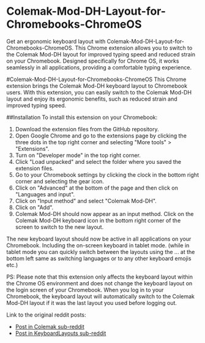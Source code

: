 # Colemak-Mod-DH-Layout-for-Chromebooks-ChromeOS
Get an ergonomic keyboard layout with Colemak-Mod-DH-Layout-for-Chromebooks-ChromeOS. This Chrome extension allows you to switch to the Colemak Mod-DH layout for improved typing speed and reduced strain on your Chromebook. Designed specifically for Chrome OS, it works seamlessly in all applications, providing a comfortable typing experience.

#Colemak-Mod-DH-Layout-for-Chromebooks-ChromeOS
This Chrome extension brings the Colemak Mod-DH keyboard layout to Chromebook users. With this extension, you can easily switch to the Colemak Mod-DH layout and enjoy its ergonomic benefits, such as reduced strain and improved typing speed.

##Installation
To install this extension on your Chromebook:

1. Download the extension files from the GitHub repository.
2. Open Google Chrome and go to the extensions page by clicking the three dots in the top right corner and selecting "More tools" > "Extensions".
3. Turn on "Developer mode" in the top right corner.
4. Click "Load unpacked" and select the folder where you saved the extension files.
5. Go to your Chromebook settings by clicking the clock in the bottom right corner and selecting the gear icon.
6. Click on "Advanced" at the bottom of the page and then click on "Languages and input".
7. Click on "Input method" and select "Colemak Mod-DH".
8. Click on "Add".
9. Colemak Mod-DH should now appear as an input method. Click on the Colemak Mod-DH keyboard icon in the bottom right corner of the screen to switch to the new layout.
    
The new keyboard layout should now be active in all applications on your Chromebook. Including the on-screen keyboard in tablet mode. (while in tablet mode you can quickly switch between the layouts using the ... at the bottom left same as switching languages or to any other keyboard emojis etc.)

PS: Please note that this extension only affects the keyboard layout within the Chrome OS environment and does not change the keyboard layout on the login screen of your Chromebook. When you log in to your Chromebook, the keyboard layout will automatically switch to the Colemak Mod-DH layout if it was the last layout you used before logging out.

Link to the original reddit posts:
* [Post in Colemak sub-reddit](https://www.reddit.com/r/Colemak/comments/11o7u42/colemak_moddh_for_chromebookschromeos/)
* [Post in KeyboardLayouts sub-reddit](https://www.reddit.com/r/KeyboardLayouts/comments/11o7wc2/colemak_moddh_for_chromebookschromeos/)
